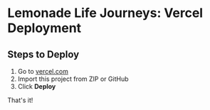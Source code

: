 # Lemonade Life Journeys: Vercel Deployment

## Steps to Deploy
1. Go to [vercel.com](https://vercel.com/)
2. Import this project from ZIP or GitHub
3. Click **Deploy**

That's it!